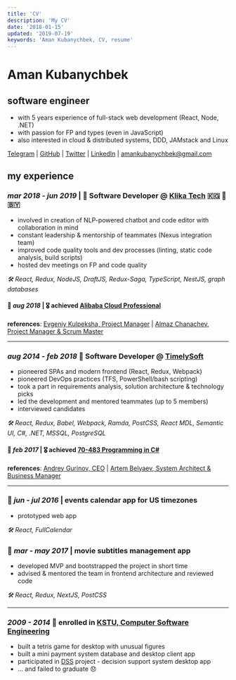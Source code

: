 ```yaml
---
title: 'CV'
description: 'My CV'
date: '2018-01-15'
updated: '2019-07-19'
keywords: 'Aman Kubanychbek, CV, resume'
---
```


# Aman Kubanychbek

## software engineer

- with 5 years experience of full-stack web development (React, Node, .NET)
- with passion for FP and types (even in JavaScript)
- also interested in cloud & distributed systems, DDD, JAMstack and Linux

[Telegram] | [GitHub] | [Twitter] | [LinkedIn] | [amankubanychbek@gmail.com][email]

## my experience

### _mar 2018 - jun 2019_ | 🎉 Software Developer @ [Klika Tech] 🇰🇬 🛫 🇧🇾

- involved in creation of NLP-powered chatbot and code editor with collaboration in mind
- constant leadership & mentorship of teammates (Nexus integration team)
- improved code quality tools and dev processes (linting, static code analysis, build scripts)
- hosted dev meetings on FP and code quality

_🛠 React, Redux, NodeJS, DraftJS, Redux-Saga, TypeScript, NestJS, graph databases_

#### 🎉 _aug 2018_ | 🎖 achieved [Alibaba Cloud Professional]

**references**: [Evgeniy Kulpeksha, Project Manager][ekulpeksha] | [Almaz Chanachev, Project Manager & Scrum Master][achanachev]

---

### _aug 2014 - feb 2018_ 🎉 Software Developer @ [TimelySoft]

- pioneered SPAs and modern frontend (React, Redux, Webpack)
- pioneered DevOps practices (TFS, PowerShell/bash scripting)
- took a part in requirements analysis, solution architecture & technology picks
- led the development and mentored teammates (up to 5 members)
- interviewed candidates

_🛠 React, Redux, Babel, Webpack, Ramda, PostCSS, React MDL, Semantic UI, C#, .NET, MSSQL, PostgreSQL_

#### 🎉 _feb 2017_ | 🎖 achieved [70-483 Programming in C#]

**references**: [Andrey Gurinov, CEO][agurinov] | [Artem Belyaev, System Architect & Business Manager][abelyaev]

---

### 📅 _jun - jul 2016_ | events calendar app for US timezones

- prototyped web app

_🛠 React, FullCalendar_

### 📅 _mar - may 2017_ | movie subtitles management app

- developed MVP and bootstrapped the project in short time
- advised & mentored the team in frontend architecture and reviewed code

_🛠 React, Redux, NextJS, PostCSS_

---

### _2009 - 2014_ 🎉 enrolled in [KSTU, Computer Software Engineering][university]

- built a tetris game for desktop with unusual figures
- built a mini payment system database and desktop client app
- participated in [DSS] project - decision support system desktop app
- ... and failed to graduate 😞

[email]: mailto:amankubanychbek@gmail.com
[telegram]: https://t.me/amankkg
[github]: https://github.com/amankkg
[twitter]: https://twitter.com/amankkg
[linkedin]: https://www.linkedin.com/in/amankubanychbek/
[university]: https://kstu.kg/kafedra-programmnoe-obespechenie-kompyuternyh-sistem/
[dss]: https://github.com/amankkg/DSS
[timelysoft]: http://www.timelysoft.net/
[klika tech]: http://www.klika-tech.com/
[70-483 programming in c#]: https://www.youracclaim.com/badges/3c5fcbc2-5cff-4d3b-a9ac-6d23adec9f70/public_url
[alibaba cloud professional]: https://gist.github.com/amankkg/6af5bb7f4db96969d7e1c44d16b69e9a
[achanachev]: https://www.linkedin.com/in/almaz-chanachev/
[abelyaev]: https://www.linkedin.com/in/artem-belyaev-4092a342/
[agurinov]: https://www.linkedin.com/in/andreygurinov/
[ekulpeksha]: https://www.linkedin.com/in/evgeniykulpeksha/
